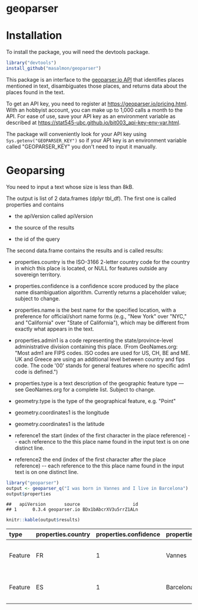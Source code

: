 geoparser
=========

Installation
============

To install the package, you will need the devtools package.

``` r
library("devtools")
install_github("masalmon/geoparser")
```

This package is an interface to the [geoparser.io API](https://geoparser.io) that identifies places mentioned in text, disambiguates those places, and returns data about the places found in the text.

To get an API key, you need to register at <https://geoparser.io/pricing.html>. With an hobbyist account, you can make up to 1,000 calls a month to the API. For ease of use, save your API key as an environment variable as described at <https://stat545-ubc.github.io/bit003_api-key-env-var.html>.

The package will conveniently look for your API key using `Sys.getenv("GEOPARSER_KEY")` so if your API key is an environment variable called "GEOPARSER\_KEY" you don't need to input it manually.

Geoparsing
==========

You need to input a text whose size is less than 8kB.

The output is list of 2 data.frames (dplyr tbl\_df). The first one is called properties and contains

-   the apiVersion called apiVersion

-   the source of the results

-   the id of the query

The second data.frame contains the results and is called results:

-   properties.country is the ISO-3166 2-letter country code for the country in which this place is located, or NULL for features outside any sovereign territory.

-   properties.confidence is a confidence score produced by the place name disambiguation algorithm. Currently returns a placeholder value; subject to change.

-   properties.name is the best name for the specified location, with a preference for official/short name forms (e.g., "New York" over "NYC," and "California" over "State of California"), which may be different from exactly what appears in the text.

-   properties.admin1 is a code representing the state/province-level administrative division containing this place. (From GeoNames.org: "Most adm1 are FIPS codes. ISO codes are used for US, CH, BE and ME. UK and Greece are using an additional level between country and fips code. The code '00' stands for general features where no specific adm1 code is defined.")

-   properties.type is a text description of the geographic feature type — see GeoNames.org for a complete list. Subject to change.

-   geometry.type is the type of the geographical feature, e.g. "Point"

-   geometry.coordinates1 is the longitude

-   geometry.coordinates1 is the latitude

-   reference1 the start (index of the first character in the place reference) -- each reference to the this place name found in the input text is on one distinct line.

-   reference2 the end (index of the first character after the place reference) -- each reference to the this place name found in the input text is on one distinct line.

``` r
library("geoparser")
output <- geoparser_q("I was born in Vannes and I live in Barcelona")
output$properties
```

    ##   apiVersion       source                    id
    ## 1      0.3.4 geoparser.io BDx1bAbcrXV3u5rrZ1ALn

``` r
knitr::kable(output$results)
```

| type    | properties.country | properties.confidence | properties.name | properties.admin1 | properties.type                                | id      | geometry.type |  geometry.coordinates1|  geometry.coordinates2|  number|  reference1|  reference2|
|:--------|:-------------------|:----------------------|:----------------|:------------------|:-----------------------------------------------|:--------|:--------------|----------------------:|----------------------:|-------:|-----------:|-----------:|
| Feature | FR                 | 1                     | Vannes          | A2                | seat of a second-order administrative division | 2970777 | Point         |               -2.75000|               47.66667|       1|          14|          20|
| Feature | ES                 | 1                     | Barcelona       | 56                | seat of a first-order administrative division  | 3128760 | Point         |                2.15899|               41.38879|       1|          35|          44|
